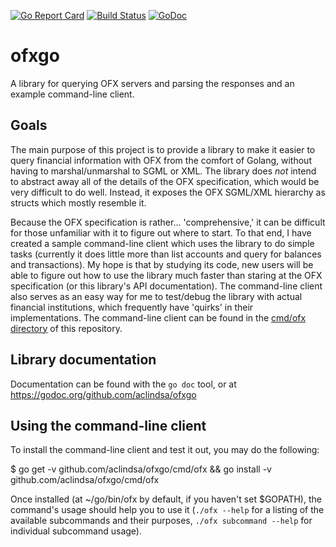 [![Go Report Card](https://goreportcard.com/badge/github.com/aclindsa/ofxgo)](https://goreportcard.com/report/github.com/aclindsa/ofxgo)
[![Build Status](https://travis-ci.org/aclindsa/ofxgo.svg?branch=master)](https://travis-ci.org/aclindsa/ofxgo)
[![GoDoc](https://godoc.org/github.com/aclindsa/ofxgo?status.svg)](https://godoc.org/github.com/aclindsa/ofxgo)

# ofxgo

A library for querying OFX servers and parsing the responses and an example
command-line client.

## Goals

The main purpose of this project is to provide a library to make it easier to
query financial information with OFX from the comfort of Golang, without having
to marshal/unmarshal to SGML or XML. The library does *not* intend to abstract
away all of the details of the OFX specification, which would be very difficult
to do well. Instead, it exposes the OFX SGML/XML hierarchy as structs which
mostly resemble it.

Because the OFX specification is rather... 'comprehensive,' it can be difficult
for those unfamiliar with it to figure out where to start. To that end, I have
created a sample command-line client which uses the library to do simple tasks
(currently it does little more than list accounts and query for balances and
transactions). My hope is that by studying its code, new users will be able to
figure out how to use the library much faster than staring at the OFX
specification (or this library's API documentation). The command-line client
also serves as an easy way for me to test/debug the library with actual
financial institutions, which frequently have 'quirks' in their implementations.
The command-line client can be found in the [cmd/ofx
directory](https://github.com/aclindsa/ofxgo/tree/master/cmd/ofx) of this
repository.

## Library documentation

Documentation can be found with the `go doc` tool, or at
https://godoc.org/github.com/aclindsa/ofxgo

## Using the command-line client

To install the command-line client and test it out, you may do the following:

$ go get -v github.com/aclindsa/ofxgo/cmd/ofx && go install -v github.com/aclindsa/ofxgo/cmd/ofx

Once installed (at ~/go/bin/ofx by default, if you haven't set $GOPATH), the
command's usage should help you to use it (`./ofx --help` for a listing of the
available subcommands and their purposes, `./ofx subcommand --help` for
individual subcommand usage).
